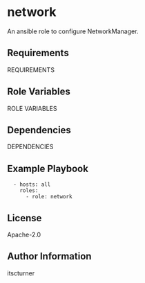network
=======

An ansible role to configure NetworkManager.

Requirements
------------

REQUIREMENTS

Role Variables
--------------

ROLE VARIABLES

Dependencies
------------

DEPENDENCIES

Example Playbook
----------------
```
  - hosts: all
    roles:
      - role: network
```

License
-------

Apache-2.0

Author Information
------------------

itscturner
